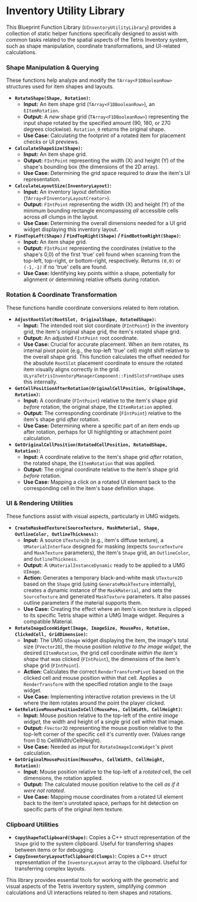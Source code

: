 # Inventory Utility Library

This Blueprint Function Library (`UInventoryUtilityLibrary`) provides a collection of static helper functions specifically designed to assist with common tasks related to the spatial aspects of the Tetris Inventory system, such as shape manipulation, coordinate transformations, and UI-related calculations.

### Shape Manipulation & Querying

These functions help analyze and modify the `TArray<F1DBooleanRow>` structures used for item shapes and layouts.

* **`RotateShape(Shape, Rotation)`:**
  * **Input:** An item shape grid (`TArray<F1DBooleanRow>`), an `EItemRotation`.
  * **Output:** A _new_ shape grid (`TArray<F1DBooleanRow>`) representing the input shape rotated by the specified amount (90, 180, or 270 degrees clockwise). `Rotation_0` returns the original shape.
  * **Use Case:** Calculating the footprint of a rotated item for placement checks or UI previews.
* **`CalculateShapeSize(Shape)`:**
  * **Input:** An item shape grid.
  * **Output:** `FIntPoint` representing the width (X) and height (Y) of the shape's bounding box (the dimensions of the 2D array).
  * **Use Case:** Determining the grid space required to draw the item's UI representation.
* **`CalculateLayoutSize(InventoryLayout)`:**
  * **Input:** An inventory layout definition (`TArray<FInventoryLayoutCreator>`).
  * **Output:** `FIntPoint` representing the width (X) and height (Y) of the minimum bounding rectangle encompassing _all_ accessible cells across _all_ clumps in the layout.
  * **Use Case:** Determining the overall dimensions needed for a UI grid widget displaying this inventory layout.
* **`FindTopLeft(Shape)` / `FindTopRight(Shape)` / `FindBottomRight(Shape)`:**
  * **Input:** An item shape grid.
  * **Output:** `FIntPoint` representing the coordinates (relative to the shape's 0,0) of the first 'true' cell found when scanning from the top-left, top-right, or bottom-right, respectively. Returns `(0,0)` or `(-1,-1)` if no 'true' cells are found.
  * **Use Case:** Identifying key points within a shape, potentially for alignment or determining relative offsets during rotation.

### Rotation & Coordinate Transformation

These functions handle coordinate conversions related to item rotation.

* **`AdjustRootSlot(RootSlot, OriginalShape, RotatedShape)`:**
  * **Input:** The intended root slot coordinate (`FIntPoint`) in the inventory grid, the item's original shape grid, the item's rotated shape grid.
  * **Output:** An adjusted `FIntPoint` root coordinate.
  * **Use Case:** Crucial for accurate placement. When an item rotates, its internal pivot point (e.g., the top-left 'true' cell) might shift relative to the overall shape grid. This function calculates the offset needed for the absolute `RootSlot` placement coordinate to ensure the rotated item visually aligns correctly in the grid. `ULyraTetrisInventoryManagerComponent::FindSlotsFromShape` uses this internally.
* **`GetCellPositionAfterRotation(OriginalCellPosition, OriginalShape, Rotation)`:**
  * **Input:** A coordinate (`FIntPoint`) relative to the item's shape grid _before_ rotation, the original shape, the `EItemRotation` applied.
  * **Output:** The corresponding coordinate (`FIntPoint`) relative to the item's shape grid _after_ rotation.
  * **Use Case:** Determining where a specific part of an item ends up after rotation, perhaps for UI highlighting or attachment point calculation.
* **`GetOriginalCellPosition(RotatedCellPosition, RotatedShape, Rotation)`:**
  * **Input:** A coordinate relative to the item's shape grid _after_ rotation, the rotated shape, the `EItemRotation` that was applied.
  * **Output:** The original coordinate relative to the item's shape grid _before_ rotation.
  * **Use Case:** Mapping a click on a rotated UI element back to the corresponding cell in the item's base definition shape.

### UI & Rendering Utilities

These functions assist with visual aspects, particularly in UMG widgets.

* **`CreateMaskedTexture(SourceTexture, MaskMaterial, Shape, OutlineColor, OutlineThickness)`:**
  * **Input:** A source `UTexture2D` (e.g., item's diffuse texture), a `UMaterialInterface` designed for masking (expects `SourceTexture` and `MaskTexture` parameters), the item's `Shape` grid, an `OutlineColor`, and `OutlineThickness`.
  * **Output:** A `UMaterialInstanceDynamic` ready to be applied to a UMG `UImage`.
  * **Action:** Generates a temporary black-and-white mask `UTexture2D` based on the `Shape` grid (using `GenerateMaskTexture` internally), creates a dynamic instance of the `MaskMaterial`, and sets the `SourceTexture` and generated `MaskTexture` parameters. It also passes outline parameters if the material supports them.
  * **Use Case:** Creating the effect where an item's icon texture is clipped to its specific Tetris shape within a UMG Image widget. Requires a compatible Material.
* **`RotateImageIconWidget(Image, ImageSize, MousePos, Rotation, ClickedCell, GridDimension)`:**
  * **Input:** The UMG `UImage` widget displaying the item, the image's total size (`FVector2D`), the mouse position _relative to the image widget_, the desired `EItemRotation`, the grid cell coordinate _within the item's shape_ that was clicked (`FIntPoint`), the dimensions of the item's shape grid (`FIntPoint`).
  * **Action:** Calculates the correct `RenderTransformPivot` based on the clicked cell and mouse position within that cell. Applies a `RenderTransform` with the specified rotation angle to the `Image` widget.
  * **Use Case:** Implementing interactive rotation previews in the UI where the item rotates around the point the player clicked.
* **`GetRelativeMousePositionInCell(MousePos, CellWidth, CellHeight)`:**
  * **Input:** Mouse position relative to the top-left of the _entire image widget_, the width and height of a single grid cell within that image.
  * **Output:** `FVector2D` representing the mouse position relative to the top-left corner of the specific cell it's currently over. (Values range from 0 to CellWidth/CellHeight).
  * **Use Case:** Needed as input for `RotateImageIconWidget`'s pivot calculation.
* **`GetOriginalMousePosition(MousePos, CellWidth, CellHeight, Rotation)`:**
  * **Input:** Mouse position relative to the top-left of a _rotated_ cell, the cell dimensions, the rotation applied.
  * **Output:** The calculated mouse position relative to the cell _as if it were not rotated_.
  * **Use Case:** Mapping mouse coordinates from a rotated UI element back to the item's unrotated space, perhaps for hit detection on specific parts of the original item texture.

### Clipboard Utilities

* **`CopyShapeToClipboard(Shape)`:** Copies a C++ struct representation of the `Shape` grid to the system clipboard. Useful for transferring shapes between items or for debugging.
* **`CopyInventoryLayoutToClipboard(Clumps)`:** Copies a C++ struct representation of the `InventoryLayout` array to the clipboard. Useful for transferring complex layouts.

This library provides essential tools for working with the geometric and visual aspects of the Tetris inventory system, simplifying common calculations and UI interactions related to item shapes and rotations.
